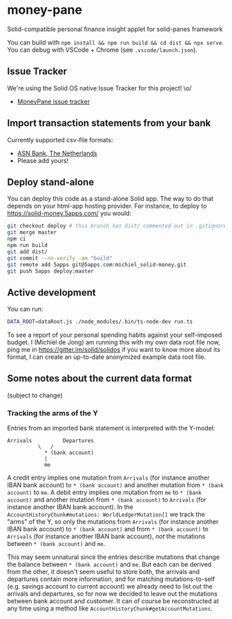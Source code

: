 # money-pane

Solid-compatible personal finance insight applet for solid-panes framework

You can build with `npm install && npm run build && cd dist && npx serve`.
You can debug with VSCode + Chrome (see `.vscode/launch.json`).

## Issue Tracker

We're using the Solid OS native Issue Tracker for this project! \o/

* [MoneyPane issue tracker](https://solidos.solidcommunity.net/Team/2021/money-pane-project/money%20pane/index.ttl#this)

## Import transaction statements from your bank

Currently supported csv-file formats:
* [ASN Bank, The Netherlands](https://webcache.googleusercontent.com/search?q=cache:x3PuJKDKj2cJ:https://www.asnbank.nl/web/file%3Fuuid%3Dfc28db9c-d91e-4a2c-bd3a-30cffb057e8b%26owner%3D6916ad14-918d-4ea8-80ac-f71f0ff1928e%26contentid%3D852+&cd=1&hl=en&ct=clnk&gl=nl)
* Please add yours!

## Deploy stand-alone

You can deploy this code as a stand-alone Solid app.
The way to do that depends on your html-app hosting provider.
For instance, to deploy to https://solid-money.5apps.com/ you would:

```sh
git checkout deploy # this branch has dist/ commented out in .gitignore
git merge master
npm ci
npm run build
git add dist/
git commit --no-verify -am "build"
git remote add 5apps git@5apps.com:michiel_solid-money.git
git push 5apps deploy:master
```

## Active development
You can run:
```sh
DATA_ROOT=dataRoot.js ./node_modules/.bin/ts-node-dev run.ts
```

To see a report of your personal spending habits against your self-imposed budget.
I (Michiel de Jong) am running this with my own data root file now, ping me in
https://gitter.im/solid/solidos if you want to know more about its format, I can
create an up-to-date anonymized example data root file.

## Some notes about the current data format

(subject to change)

### Tracking the arms of the Y
Entries from an imported bank statement is interpreted with the Y-model:

```
Arrivals          Departures
          \   / 
            * (bank account)
            |
            me
```

A credit entry implies one mutation from `Arrivals` (for instance another IBAN bank account) to `* (bank account)` and another mutation from `* (bank account)` to `me`.
A debit entry implies one mutation from `me` to `* (bank account)` and another mutation from `* (bank account)` to `Arrivals` (for instance another IBAN bank account).
In the `AccountHistoryChunk#mutations: WorldLedgerMutation[]` we track the "arms" of the Y, so only the
mutations from `Arrivals` (for instance another IBAN bank account) to `* (bank account)` and from `* (bank account)` to `Arrivals` (for instance another IBAN bank account),
*not* the mutations between `* (bank account)` and `me`.

This may seem unnatural since the entries describe mutations that change the balance between `* (bank account)` and `me`. But each can be derived from the other, it doesn't
seem useful to store both, the arrivals and departures contain more information, and for matching mutations-to-self (e.g. savings account to current account) we already need
to list out the arrivals and departures, so for now we decided to leave out the mutations between bank account and customer. It can of course be reconstructed at any time
using a method like `AccountHistoryChunk#getAccountMutations`.